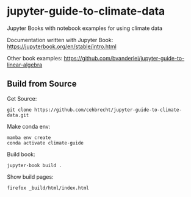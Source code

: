 # jupyter-guide-to-climate-data
Jupyter Books with notebook examples for using climate data


Documentation written with Jupyter Book:
https://jupyterbook.org/en/stable/intro.html 

Other book examples:
https://github.com/bvanderlei/jupyter-guide-to-linear-algebra


## Build from Source

Get Source:
```
git clone https://github.com/cehbrecht/jupyter-guide-to-climate-data.git
```

Make conda env:
```
mamba env create
conda activate climate-guide
```

Build book:
```
jupyter-book build .
```

Show build pages:
```
firefox _build/html/index.html
```